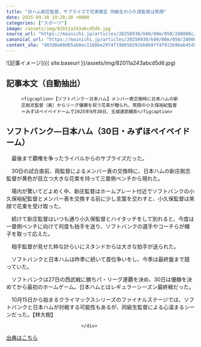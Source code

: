 ```yaml
---
title: "日ハム新庄監督、サプライズで花束贈呈 同級生の小久保監督は笑顔"
date: 2025-09-30 19:28:28 +0900
categories: ["スポーツ"]
image: /assets/img/82011a243abcd5d6.jpg
source_url: "https://mainichi.jp/articles/20250930/k00/00m/050/280000c/"
canonical_url: "https://mainichi.jp/articles/20250930/k00/00m/050/280000c/"
content_sha: "d03d0a60d65ab0ec1168be2974f198658291bb8b9ff4f915b9beb45d9f405fb2"
---
```


![記事イメージ]({{ site.baseurl }}/assets/img/82011a243abcd5d6.jpg)

## 記事本文（自動抽出）
<div><section class="articledetail-body" id="articledetail-body">




<div class="articledetail-image-left">
  <figure>
    
    <figcaption>【ソフトバンク－日本ハム】メンバー表交換時に日本ハムの新庄剛志監督（奥）からリーグ優勝を祝う花束が贈られ、笑顔の小久保裕紀監督＝みずほペイペイドームで2025年9月30日、玉城達郎撮影</figcaption>
    
  </figure>
</div>

<h2>ソフトバンク―日本ハム（30日・みずほペイペイドーム）</h2>

<p>　最後まで覇権を争ったライバルからのサプライズだった。</p>

<p>　30日の試合直前、両監督によるメンバー表の交換時に、日本ハムの新庄剛志監督が黄色が目立つ大きな花束を持って三塁側ベンチから現れた。</p>

<p>　場内が驚いてどよめく中、新庄監督はホームプレート付近でソフトバンクの小久保裕紀監督とメンバー表を交換する前に少し言葉を交わすと、小久保監督は笑顔で花束を受け取った。</p>

	


<p>　続けて新庄監督はいつも通り小久保監督とハイタッチをして別れると、今度は一塁側ベンチに向けて何度も拍手を送り、ソフトバンクの選手やコーチらが帽子を取って応えた。</p>

<p>　相手監督が見せた粋な計らいにスタンドからは大きな拍手が送られた。</p>

<p>　ソフトバンクと日本ハムは昨季に続いて首位争いをし、今季は最終盤まで競っていた。</p>

<p>　ソフトバンクは27日の西武戦に勝ちパ・リーグ連覇を決め、30日は優勝を決めてから最初のホームゲーム。日本ハムとはレギュラーシーズン最終戦だった。</p>

	


<p>　10月15日から始まるクライマックスシリーズのファイナルステージでは、ソフトバンクと日本ハムが対戦する可能性もあるが、同級生監督による心温まるシーンだった。【林大樹】</p>


</section>






								</div>

[出典はこちら](https://mainichi.jp/articles/20250930/k00/00m/050/280000c/)
